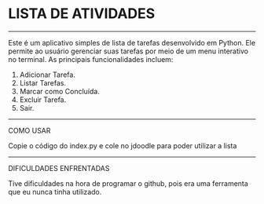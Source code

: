 # LISTA DE ATIVIDADES
--------------------------

Este é um aplicativo simples de lista de tarefas desenvolvido em Python. Ele permite ao usuário gerenciar suas tarefas por meio de um menu interativo no terminal. As principais funcionalidades incluem:

1. Adicionar Tarefa.
2. Listar Tarefas.
3. Marcar como Concluída.
4. Excluir Tarefa.
5. Sair.
---------------------------

COMO USAR

Copie o código do index.py e cole no jdoodle para poder utilizar a lista

----------------------------

DIFICULDADES ENFRENTADAS

Tive dificuldades na hora de programar o github, pois era uma ferramenta que eu nunca tinha utilizado.
